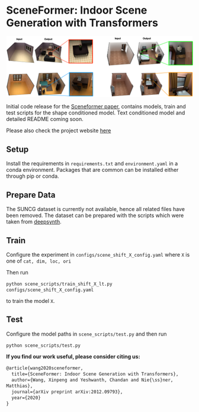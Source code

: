 # SceneFormer: Indoor Scene Generation with Transformers

![Examples of scenes generated by Sceneformer](img/teaser_new.png)

Initial code release for the [Sceneformer paper](https://arxiv.org/abs/2012.09793), contains models, train and test scripts for the shape conditioned model. Text conditioned model and detailed README coming soon.


Please also check the project website [here](https://xinpeng-wang.github.io/sceneformer/)
## Setup
Install the requirements in `requirements.txt` and `environment.yaml` in a conda environment. Packages that are common can be installed either through
pip or conda.

## Prepare Data
The SUNCG dataset is currently not available, hence all related files have been removed. The dataset can be prepared with the scripts which were taken  from [deepsynth](https://github.com/brownvc/deep-synth).

## Train
Configure the experiment in `configs/scene_shift_X_config.yaml` where `X` is one of `cat, dim, loc, ori`

Then run 
```
python scene_scripts/train_shift_X_lt.py configs/scene_shift_X_config.yaml
```
to train the model `X`.

## Test
Configure the model paths in `scene_scripts/test.py` and then run 
```
python scene_scripts/test.py
```


**If you find our work useful, please consider citing us:**

```
@article{wang2020sceneformer,
  title={SceneFormer: Indoor Scene Generation with Transformers},
  author={Wang, Xinpeng and Yeshwanth, Chandan and Nie{\ss}ner, Matthias},
  journal={arXiv preprint arXiv:2012.09793},
  year={2020}
}
```

